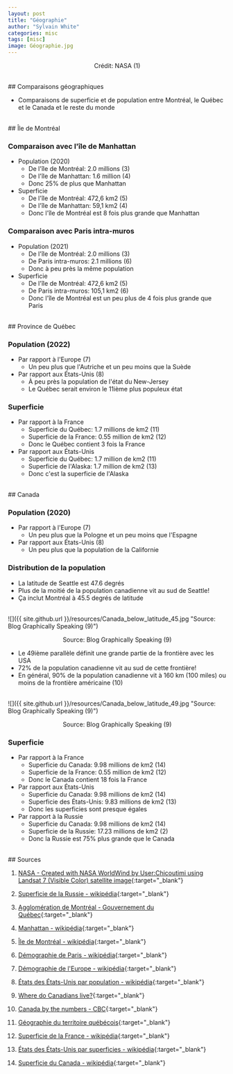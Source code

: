 ```yaml
---
layout: post
title: "Géographie"
author: "Sylvain White"
categories: misc
tags: [misc]
image: Géographie.jpg
---
```

<p style="text-align: center;">Crédit: NASA (1)</p>

<br/>
## Comparaisons géographiques

* Comparaisons de superficie et de population entre Montréal, le Québec et le Canada et le reste du monde
     
<br/> 
## Île de Montréal

### Comparaison avec l'île de Manhattan
* Population (2020)
    * De l'île de Montréal: 2.0 millions (3) 
    * De l'île de Manhattan: 1.6 million (4)
    * Donc 25% de plus que Manhattan
* Superficie
    * De l'île de Montréal: 472,6 km2 (5) 
    * De l'île de Manhattan: 59,1 km2 (4)
    * Donc l'île de Montréal est 8 fois plus grande que Manhattan  

### Comparaison avec Paris intra-muros
* Population (2021)
    * De l'île de Montréal: 2.0 millions (3) 
    * De Paris intra-muros: 2.1 millions (6)
    * Donc à peu près la même population
* Superficie
    * De l'île de Montréal: 472,6 km2 (5) 
    * De Paris intra-muros: 105,1 km2 (6)
    * Donc l'île de Montréal est un peu plus de 4 fois plus grande que Paris

<br/>
## Province de Québec

### Population (2022)
* Par rapport à l'Europe (7)
    * Un peu plus que l'Autriche et un peu moins que la Suède
* Par rapport aux États-Unis (8)
    * À peu près la population de l'état du New-Jersey
    * Le Québec serait environ le 11ième plus populeux état

### Superficie
* Par rapport à la France
    * Superficie du Québec: 1.7 millions de km2 (11) 
    * Superficie de la France: 0.55 million de km2 (12)
    * Donc le Québec contient 3 fois la France
* Par rapport aux États-Unis
    * Superficie du Québec: 1.7 million de km2 (11) 
    * Superficie de l'Alaska: 1.7 million de km2 (13)
    * Donc c'est la superficie de l'Alaska

<br/>
## Canada

### Population (2020)
* Par rapport à l'Europe (7)
    * Un peu plus que la Pologne et un peu moins que l'Espagne
* Par rapport aux États-Unis (8)
    * Un peu plus que la population de la Californie

### Distribution de la population

* La latitude de Seattle est 47.6 degrés
* Plus de la moitié de la population canadienne vit au sud de Seattle!
* Ça inclut Montréal à 45.5 degrés de latitude

<br/>
![]({{ site.github.url }}/resources/Canada_below_latitude_45.jpg "Source: Blog Graphically Speaking (9)")

<p style="text-align: center;">Source: Blog Graphically Speaking (9)</p>

* Le 49ième parallèle définit une grande partie de la frontière avec les USA
* 72% de la population canadienne vit au sud de cette frontière!
* En général, 90% de la population canadienne vit à 160 km (100 miles) ou moins de la frontière américaine (10)

<br/>
![]({{ site.github.url }}/resources/Canada_below_latitude_49.jpg "Source: Blog Graphically Speaking (9)")

<p style="text-align: center;">Source: Blog Graphically Speaking (9)</p>

### Superficie
* Par rapport à la France
    * Superficie du Canada: 9.98 millions de km2 (14) 
    * Superficie de la France: 0.55 million de km2 (12)
    * Donc le Canada contient 18 fois la France
* Par rapport aux États-Unis
    * Superficie du Canada: 9.98 millions de km2 (14)
    * Superficie des États-Unis: 9.83 millions de km2 (13)
    * Donc les superficies sont presque égales
* Par rapport à la Russie
    * Superficie du Canada: 9.98 millions de km2 (14)
    * Superficie de la Russie: 17.23 millions de km2 (2)
    * Donc la Russie est 75% plus grande que le Canada

<br/>
## Sources

1. [NASA - Created with NASA WorldWind by User:Chicoutimi using Landsat 7 (Visible Color) satellite image](https://en.wikipedia.org/wiki/Greater_Montreal#/media/File:Montr%C3%A9al_Satellite.jpg){:target="_blank"}

2. [Superficie de la Russie - wikipédia](https://fr.wikipedia.org/wiki/Russie){:target="_blank"}

3. [Agglomération de Montréal - Gouvernement du Québec](https://www.economie.gouv.qc.ca/pages-regionales/montreal/portrait-regional/occupation-du-territoire){:target="_blank"}

4. [Manhattan - wikipédia](https://en.wikipedia.org/wiki/Manhattan){:target="_blank"}

5. [Île de Montréal - wikipédia](https://fr.wikipedia.org/wiki/%C3%8Ele_de_Montr%C3%A9al){:target="_blank"}

6. [Démographie de Paris - wikipédia](https://fr.wikipedia.org/wiki/D%C3%A9mographie_de_Paris){:target="_blank"}

7. [Démographie de l'Europe - wikipédia](https://fr.wikipedia.org/wiki/D%C3%A9mographie_de_l%27Europe){:target="_blank"}

8. [États des États-Unis par population - wikipédia](https://fr.wikipedia.org/wiki/%C3%89tats_des_%C3%89tats-Unis_par_population){:target="_blank"}

9. [Where do Canadians live?](https://blogs.sas.com/content/graphicallyspeaking/2021/11/11/where-do-canadians-live/){:target="_blank"}

10. [Canada by the numbers - CBC](https://www.cbc.ca/news/canada/by-the-numbers-1.801937){:target="_blank"}

11. [Géographie du territoire québécois](https://www.quebec.ca/gouvernement/portrait-quebec/geographie-territoire){:target="_blank"}

12. [Superficie de la France - wikipédia](https://fr.wikipedia.org/wiki/Superficie_de_la_France){:target="_blank"}

13. [États des États-Unis par superficies - wikipédia](https://fr.wikipedia.org/wiki/%C3%89tats_des_%C3%89tats-Unis_par_superficie){:target="_blank"}

14. [Superficie du Canada - wikipédia](https://fr.wikipedia.org/wiki/Canada){:target="_blank"}


